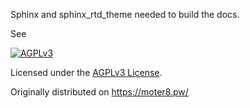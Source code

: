 Sphinx and sphinx_rtd_theme needed to build the docs.

See <link to build repo>

[![AGPLv3](https://gnu.org/graphics/agplv3-155x51.png)](https://gnu.org/licenses/agpl.html)

Licensed under the [AGPLv3 License](https://gnu.org/licenses/agpl.html).

Originally distributed on https://moter8.pw/
